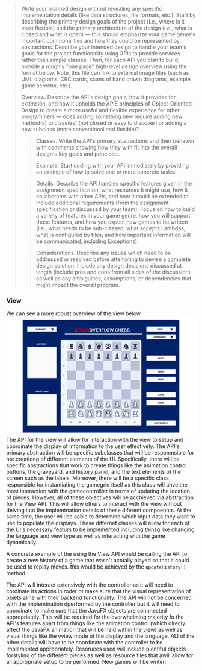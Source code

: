 > Write your planned design without revealing any specific implementation details (like data structures, file formats, etc.). Start by describing the primary design goals of the project (i.e., where is it most flexible) and the primary architecture of the design (i.e., what is closed and what is open) — this should emphasize your game genre's important commonalities and how they could be represented by abstractions. Describe your intended design to handle your team's goals for the project functionality using APIs to provide services rather than simple classes. Then, for each API you plan to build, provide a roughly "one page" high-level design overview using the format below. Note, this file can link to external image files (such as UML diagrams, CRC cards, scans of hand drawn diagrams, example game screens, etc.).

> Overview. Describe the API's design goals, how it provides for extension, and how it upholds the APIE principles of Object-Oriented Design to create a more useful and flexible experience for other programmers — does adding something new require adding new method(s) to class(es) (not closed or easy to discover) or adding a new subclass (more conventional and flexible)?
>
> > Classes. Write the API's primary abstractions and their behavior with comments showing how they with fit into the overall design's key goals and principles.
>
> > Example. Start coding with your API immediately by providing an example of how to solve one or more concrete tasks.
>
> > Details. Describe the API handles specific features given in the assignment specification, what resources it might use, how it collaborates with other APIs, and how it could be extended to include additional requirements (from the assignment specification or discussed by your team). Focus on how to build a variety of features in your game genre, how you will support those features, and how you expect new games to be written (i.e., what needs to be sub-classed, what accepts Lambdas, what is configured by files, and how important information will be communicated, including Exceptions).
>
> > Considerations. Describe any issues which need to be addressed or resolved before attempting to devise a complete design solution. Include any design decisions discussed at length (include pros and cons from all sides of the discussion) as well as any ambiguities, assumptions, or dependencies that might impact the overall program.

### View

We can see a more robust overview of the view below.
![](StackOverflowChess.png)
The API for the view will allow for interaction with the view to setup and coordinate the display of
information to the user effectively. The API's primary abstraction will be specific subclasses that
will be responmsible for hte creationg of different elements of the UI. Specifically, there will be
specific abstractions that work to create things like the animation control buttons, the graveyard,
and history panel, and the text elements of the screen such as the labels. Moreover, there will be a
specific class responsible for instantiating the gamegrid itself as this class will ahve the most
interaction with the gamecontrolller in terms of updating the location of pieces. However, all of
these objectives will be acchieved via abstraction for the View API. This will allow others to
interact with the view without delving into the implemtnation details of these diferent compoennts.
At the same time, the user will be aable to determine which input data they want to use to populate
the displays. These differnet classes will allow for each of the UI's necessary featurs to be
implemented including thinsg like changing the language and view type as well as interacting with
the game dynamically.

A concrete example of the using the View API would be calling the API to create a new history of a
game that wasn't actually played so that it could be used to replay moves. this would be achieved by
the ```updateHistory()``` method.

The API will interact extensively with the controller as it will need to cordinate its actions in
roder ot make sure that the visual representation of objets aline with their backend functionality.
The API will not be concerned with the implemtnation dperformed by the controller but it will need
to coordinate to make sure that the JavaFX objects are connnected appropriately. This will be
required for the overwhelming majority fo the APi's features apart from things like the animation
control (which direcly affect the JavaFX animation that will be held within the view) as well as
visual things like the vview mode of hte display and the language. ALl of the other details will
have to be coordinate with the controller to be implemented appropriately. Resoruces used will
include plentiful objects forstyling of the different pieces as well as resource files that awill
allow for all appropriate setup to be performed. New games will be writen